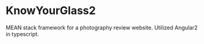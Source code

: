 # KnowYourGlass2
MEAN stack framework for a photography review website. Utilized Angular2 in typescript.
